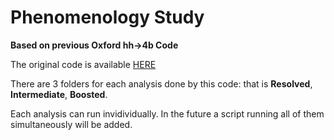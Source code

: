 # Phenomenology Study
**Based on previous Oxford hh->4b Code**

The original code is available [HERE](https://github.com/beojan/oxford-hh4b-pheno-code)

There are 3 folders for each analysis done by this code: that is __Resolved__, __Intermediate__, __Boosted__.

Each analysis can run invidividually. In the future a script running all of them simultaneously will be added.




